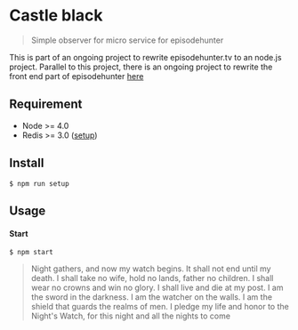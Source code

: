 # Castle black

> Simple observer for micro service for episodehunter

This is part of an ongoing project to rewrite episodehunter.tv to an node.js project.
Parallel to this project, there is an ongoing project to rewrite the front end part of episodehunter [here](https://github.com/tjoskar/episodehunter.tv)

## Requirement
- Node >= 4.0
- Redis >= 3.0 ([setup](https://github.com/tjoskar/episodehunter-api))

## Install
```
$ npm run setup
```

## Usage
#### Start
```
$ npm start
```

> Night gathers, and now my watch begins. It shall not end until my death. I shall take no wife, hold no lands, father no children. I shall wear no crowns and win no glory. I shall live and die at my post. I am the sword in the darkness. I am the watcher on the walls. I am the shield that guards the realms of men. I pledge my life and honor to the Night's Watch, for this night and all the nights to come
